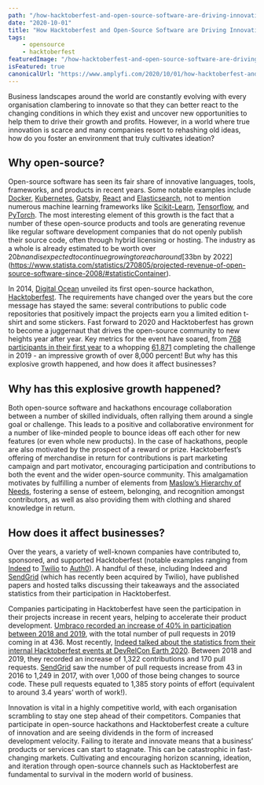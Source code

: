 ```yaml
---
path: "/how-hacktoberfest-and-open-source-software-are-driving-innovation"
date: "2020-10-01"
title: "How Hacktoberfest and Open-Source Software are Driving Innovation"
tags:
    - opensource
    - hacktoberfest
featuredImage: "/how-hacktoberfest-and-open-source-software-are-driving-innovation.png"
isFeatured: true
canonicalUrl: "https://www.amplyfi.com/2020/10/01/how-hacktoberfest-and-open-source-software-are-driving-innovation"
---
```

Business landscapes around the world are constantly evolving with every organisation clambering to innovate so that they can better react to the changing conditions in which they exist and uncover new opportunities to help them to drive their growth and profits. However, in a world where true innovation is scarce and many companies resort to rehashing old ideas, how do you foster an environment that truly cultivates ideation?

## Why open-source?
Open-source software has seen its fair share of innovative languages, tools, frameworks, and products in recent years. Some notable examples include [Docker](https://www.docker.com/), [Kubernetes](https://kubernetes.io/), [Gatsby](https://www.gatsbyjs.com/), [React](https://reactjs.org/) and [Elasticsearch](https://www.elastic.co/elasticsearch/), not to mention numerous machine learning frameworks like [Scikit-Learn](https://scikit-learn.org/), [Tensorflow](https://www.tensorflow.org/), and [PyTorch](https://pytorch.org/). The most interesting element of this growth is the fact that a number of these open-source products and tools are generating revenue like regular software development companies that do not openly publish their source code, often through hybrid licensing or hosting. The industry as a whole is already estimated to be worth over $20bn and is expected to continue growing to reach around [$33bn by 2022](https://www.statista.com/statistics/270805/projected-revenue-of-open-source-software-since-2008/#statisticContainer).

In 2014, [Digital Ocean](https://do.co) unveiled its first open-source hackathon, [Hacktoberfest](https://hacktoberfest.digitalocean.com/). The requirements have changed over the years but the core message has stayed the same: several contributions to public code repositories that positively impact the projects earn you a limited edition t-shirt and some stickers. Fast forward to 2020 and Hacktoberfest has grown to become a juggernaut that drives the open-source community to new heights year after year. Key metrics for the event have soared, from [768 participants in their first year](https://www.digitalocean.com/blog/looking-back-at-hacktoberfest/) to a whopping [61,871](https://hacktoberfest.digitalocean.com/) completing the challenge in 2019 - an impressive growth of over 8,000 percent! But why has this explosive growth happened, and how does it affect businesses?

## Why has this explosive growth happened?
Both open-source software and hackathons encourage collaboration between a number of skilled individuals, often rallying them around a single goal or challenge. This leads to a positive and collaborative environment for a number of like-minded people to bounce ideas off each other for new features (or even whole new products). In the case of hackathons, people are also motivated by the prospect of a reward or prize. Hacktoberfest’s offering of merchandise in return for contributions is part marketing campaign and part motivator, encouraging participation and contributions to both the event and the wider open-source community. This amalgamation motivates by fulfilling a number of elements from [Maslow’s Hierarchy of Needs](https://www.thoughtco.com/maslows-hierarchy-of-needs-4582571), fostering a sense of esteem, belonging, and recognition amongst contributors, as well as also providing them with clothing and shared knowledge in return.

## How does it affect businesses?
Over the years, a variety of well-known companies have contributed to, sponsored, and supported Hacktoberfest (notable examples ranging from [Indeed](https://www.indeed.co.uk/) to [Twilio](https://twilio.com/) to [Auth0](https://auth0.com/)). A handful of these, including Indeed and [SendGrid](https://sendgrid.com/) (which has recently been acquired by Twilio), have published papers and hosted talks discussing their takeaways and the associated statistics from their participation in Hacktoberfest.

Companies participating in Hacktoberfest have seen the participation in their projects increase in recent years, helping to accelerate their product development. [Umbraco recorded an increase of 40% in participation between 2018 and 2019](https://umbraco.com/blog/pr-team-update-november-2019-hacktoberfest-round-up/), with the total number of pull requests in 2019 coming in at 436. Most recently, [Indeed talked about the statistics from their internal Hacktoberfest events at DevRelCon Earth 2020](https://www.youtube.com/watch?v=uweScYvtUts&feature=youtu.be). Between 2018 and 2019, they recorded an increase of 1,322 contributions and 170 pull requests. [SendGrid](https://sendgrid.com/wp-content/uploads/pdf/SendGrid-Hacktoberfest.pdf) saw the number of pull requests increase from 43 in 2016 to 1,249 in 2017, with over 1,000 of those being changes to source code. These pull requests equated to 1,385 story points of effort (equivalent to around 3.4 years’ worth of work!).

Innovation is vital in a highly competitive world, with each organisation scrambling to stay one step ahead of their competitors. Companies that participate in open-source hackathons and Hacktoberfest create a culture of innovation and are seeing dividends in the form of increased development velocity. Failing to iterate and innovate means that a business’ products or services can start to stagnate. This can be catastrophic in fast-changing markets. Cultivating and encouraging horizon scanning, ideation, and iteration through open-source channels such as Hacktoberfest are fundamental to survival in the modern world of business.